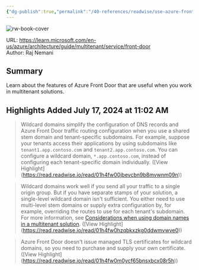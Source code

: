 ```yaml
---
{"dg-publish":true,"permalink":"/40-references/readwise/use-azure-front-door-in-a-multitenant-solution/","tags":["rw/articles"]}
---
```



![rw-book-cover](https://learn.microsoft.com/en-us/media/logos/logo-ms-social.png)

  

URL: <https://learn.microsoft.com/en-us/azure/architecture/guide/multitenant/service/front-door>  
Author: Raj Nemani

## Summary

Learn about the features of Azure Front Door that are useful when you work in multitenant solutions.

## Highlights Added July 17, 2024 at 11:02 AM

> Wildcard domains simplify the configuration of DNS records and Azure Front Door traffic routing configuration when you use a shared stem domain and tenant-specific subdomains. For example, suppose your tenants access their applications by using subdomains like `tenant1.app.contoso.com` and `tenant2.app.contoso.com`. You can configure a wildcard domain, `*.app.contoso.com`, instead of configuring each tenant-specific domain individually. ([View Highlight] (<https://read.readwise.io/read/01h4fw00jbevcbn9b8mvwnm09n>))

> Wildcard domains work well if you send all your traffic to a single origin group. But if you have separate stamps of your solution, a single-level wildcard domain isn't sufficient. You either need to use multi-level stem domains or supply extra configuration by, for example, overriding the routes to use for each tenant's subdomain. For more information, see [Considerations when using domain names in a multitenant solution](https://learn.microsoft.com/en-us/azure/architecture/guide/multitenant/service/front-door/../considerations/domain-names). ([View Highlight] (<https://read.readwise.io/read/01h4fw0hzqbkxzkg0ddwmvwve0>))

> Azure Front Door doesn't issue managed TLS certificates for wildcard domains, so you need to purchase and supply your own certificate. ([View Highlight] (<https://read.readwise.io/read/01h4fw0m0ycf65bnsxbcx08r5h>))
